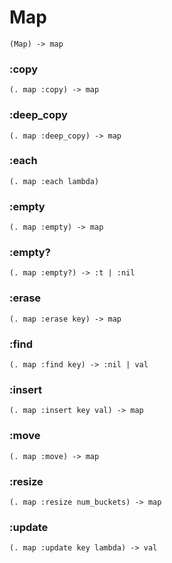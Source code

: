 # Map

```code
(Map) -> map
```

### :copy

```code
(. map :copy) -> map
```

### :deep_copy

```code
(. map :deep_copy) -> map
```

### :each

```code
(. map :each lambda)
```

### :empty

```code
(. map :empty) -> map
```

### :empty?

```code
(. map :empty?) -> :t | :nil
```

### :erase

```code
(. map :erase key) -> map
```

### :find

```code
(. map :find key) -> :nil | val
```

### :insert

```code
(. map :insert key val) -> map
```

### :move

```code
(. map :move) -> map
```

### :resize

```code
(. map :resize num_buckets) -> map
```

### :update

```code
(. map :update key lambda) -> val
```

